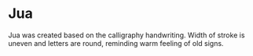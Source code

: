 # Jua
Jua was created based on the calligraphy handwriting. Width of stroke is uneven and letters are round, reminding warm feeling of old signs.  
